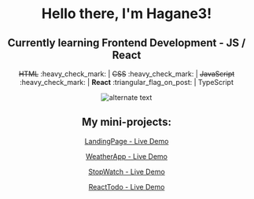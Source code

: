  <h1 align="center">Hello there, I'm Hagane3!</h1>
 <h2 align="center">Currently learning Frontend Development - JS / React</h1>
 <p align="center"><strike>HTML</strike> :heavy_check_mark: | <strike>CSS</strike> :heavy_check_mark: | <strike>JavaScript</strike> :heavy_check_mark: | <strong>React</strong> :triangular_flag_on_post: | TypeScript</p>
 
 <p align="center">
    <img src="https://github-readme-streak-stats.herokuapp.com?user=Hagane3" alt="alternate text">
 </p>

<h2 align="center"> My mini-projects: </h2>
<p align="center"><a href="https://glowing-flan-96b131.netlify.app/">LandingPage - Live Demo</a></p>
<p align="center"><a href="https://fantastic-hamster-c7689e.netlify.app/">WeatherApp - Live Demo</a></p>
<p align="center"><a href="https://deluxe-melomakarona-276e47.netlify.app/">StopWatch - Live Demo</a></p>
<p align="center"><a href="https://admirable-brioche-ad67ca.netlify.app/">ReactTodo - Live Demo</a></p>


